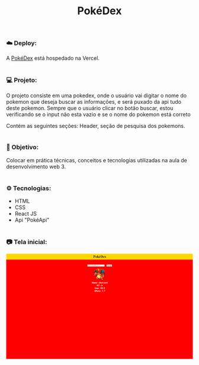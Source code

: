 <h1 align="center">PokéDex</h1>
<br />

### ☁️ Deploy:

A <a href="https://github.com/LucasTKP/pokedex.git">PokéDex</a> está hospedado na Vercel.
<br /> <br />

### 💻 Projeto:

O projeto consiste em uma pokedex, onde o usuário vai digitar o nome do pokemon que deseja buscar as informações, e será puxado da api tudo deste pokemon.
Sempre que o usuário clicar no botão buscar, estou verificando se o input não esta vazio e se o nome do pokemon está correto

Contém as seguintes seções: Header, seção de pesquisa dos pokemons.
<br /> <br />

### 🎯 Objetivo:

Colocar em prática técnicas, conceitos e tecnologias utilizadas na aula de desenvolvimento web 3.
<br /> <br />

### ⚙️ Tecnologias:

- HTML
- CSS
- React JS
- Api "PokéApi"
  <br /> <br />

### 📷 Tela inicial:
<div align="center">
  <a href="https://projectdoctorcare.vercel.app/">
    <img src="imageProject.png" alt="Preview DoctorCare">
  </a>
</div>

<br />
